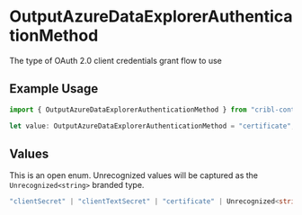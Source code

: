 # OutputAzureDataExplorerAuthenticationMethod

The type of OAuth 2.0 client credentials grant flow to use

## Example Usage

```typescript
import { OutputAzureDataExplorerAuthenticationMethod } from "cribl-control-plane/models";

let value: OutputAzureDataExplorerAuthenticationMethod = "certificate";
```

## Values

This is an open enum. Unrecognized values will be captured as the `Unrecognized<string>` branded type.

```typescript
"clientSecret" | "clientTextSecret" | "certificate" | Unrecognized<string>
```
